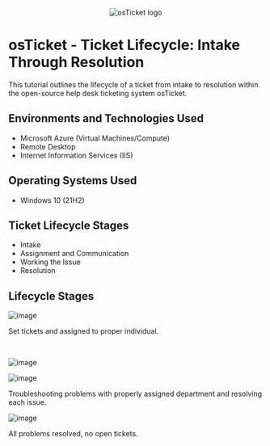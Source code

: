 <p align="center">
<img src="https://i.imgur.com/Clzj7Xs.png" alt="osTicket logo"/>
</p>

<h1>osTicket - Ticket Lifecycle: Intake Through Resolution</h1>
This tutorial outlines the lifecycle of a ticket from intake to resolution within the open-source help desk ticketing system osTicket.<br />




<h2>Environments and Technologies Used</h2>

- Microsoft Azure (Virtual Machines/Compute)
- Remote Desktop
- Internet Information Services (IIS)

<h2>Operating Systems Used </h2>

- Windows 10</b> (21H2)

<h2>Ticket Lifecycle Stages</h2>

- Intake
- Assignment and Communication
- Working the Issue
- Resolution

<h2>Lifecycle Stages</h2>

![image](https://github.com/shaneawilson/ticket-lifecycle/assets/148294831/8cf61fab-8269-42c1-b52c-502e938d8a7c)


</p>
Set tickets and assigned to proper individual.
</p>
<br />

![image](https://github.com/shaneawilson/ticket-lifecycle/assets/148294831/c92b3108-33e7-44b6-8e21-2b8c15e78742)

![image](https://github.com/shaneawilson/ticket-lifecycle/assets/148294831/81b2b4d9-910a-4447-902f-f9d2621da683)


Troubleshooting problems with properly assigned department and resolving each issue.
<br />

![image](https://github.com/shaneawilson/ticket-lifecycle/assets/148294831/ec650b8c-7d8c-442c-a7e7-770dc4020368)

All problems resolved, no open tickets.
<br />
